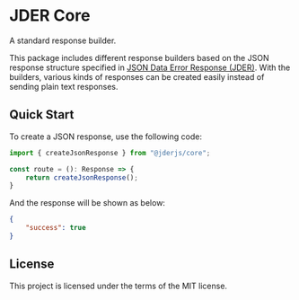 # JDER Core

A standard response builder.

This package includes different response builders based on the JSON response structure specified in [JSON Data Error Response (JDER)](https://github.com/jder-std/spec). With the builders, various kinds of responses can be created easily instead of sending plain text responses.

## Quick Start

To create a JSON response, use the following code:

```ts
import { createJsonResponse } from "@jderjs/core";

const route = (): Response => {
    return createJsonResponse();
}
```

And the response will be shown as below:

```json
{
    "success": true
}
```

## License

This project is licensed under the terms of the MIT license.

